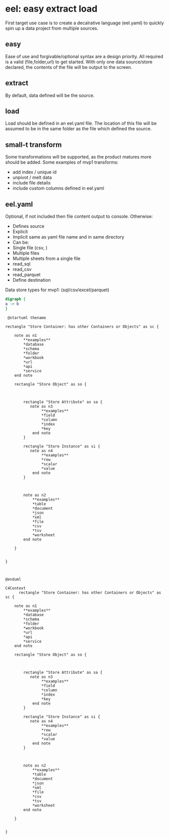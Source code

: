 # eel: easy extract load

First target use case is to create a decalrative language (eel.yaml) to quickly spin up a data project from multiple sources.

## easy

Ease of use and forgivable/optional syntax are a design priority. All required is a valid (file,folder,url) to get started. With only one data source/store declared, the contents of the file will be output to the screen.

## extract

By default, data defined will be the source.

## load

Load should be defined in an eel.yaml file. The location of this file will be assumed to be in the same folder as the file which defined the source.

## small-t transform

Some transformations will be supported, as the product matures more should be added. Some examples of mvp1 transforms:

* add index / unique id
* unpivot / melt data
* include file details
* include custom columns defined in eel.yaml

## eel.yaml

Optional, if not included then file content output to console. Otherwise:

* Defines source
* Explicit 
* Implicit same as yaml file name and in same directory
* Can be:
* Single file (csv, )
* Multiple files
* Multiple sheets from a single file
* read_sql
* read_csv
* read_parquet
* Define destination

Data store types for mvp1: (sql/csv/excel/parquet)

```dot
digraph {
a -> b
}
```

```plantuml
 @startuml thename

rectangle "Store Container: has other Containers or Objects" as sc {

    note as n1
        **examples**
        *database
        *schema
        *folder
        *workbook
        *url
        *api
        *service
    end note

    rectangle "Store Object" as so {



        rectangle "Store Attribute" as sa {
           note as n3
                **examples**
                *field
                *column
                *index
                *key
            end note
        }

        rectangle "Store Instance" as si {
           note as n4
                **examples**
                *row
                *scalar
                *value
            end note
        }

        

        note as n2
            **examples**
            *table
            *document
            *json
            *xml
            *file
            *csv
            *tsv
            *worksheet
        end note
    
    }


}



@enduml
```

```mermaid
C4Context
      rectangle "Store Container: has other Containers or Objects" as sc {

    note as n1
        **examples**
        *database
        *schema
        *folder
        *workbook
        *url
        *api
        *service
    end note

    rectangle "Store Object" as so {



        rectangle "Store Attribute" as sa {
           note as n3
                **examples**
                *field
                *column
                *index
                *key
            end note
        }

        rectangle "Store Instance" as si {
           note as n4
                **examples**
                *row
                *scalar
                *value
            end note
        }

        

        note as n2
            **examples**
            *table
            *document
            *json
            *xml
            *file
            *csv
            *tsv
            *worksheet
        end note
    
    }


}

```
